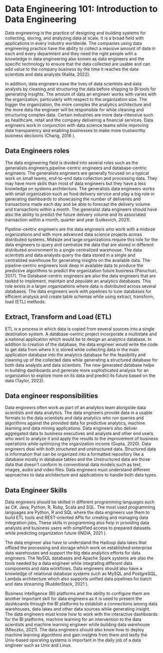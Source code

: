 # Data Engineering 101: Introduction to Data Engineering

Data engineering is the practice of designing and building systems for collecting, storing, and analyzing data at scale. It is a broad field with applications in every industry worldwide. The companies using data engineering practice have the ability to collect a massive amount of data in each and every department and they need the right people with a knowledge in data engineering also known as data engineers and the specific technology to ensure that the data collected are usable and can add value to the company business by the time it reaches the data scientists and data analysts (Kalita, 2022). 


In addition, data engineers ease the lives of data scientists and data analysts by cleaning and structuring the data before shipping to BI tools for generating insights. The amount of data an engineer works with varies with the organization, particularly with respect to the organization size. The bigger the organization, the more complex the analytics architecture and the more data the engineer will be responsible for while cleaning and structuring complex data. Certain industries are more data-intensive such as healthcare, retail and the company delivering a financial services. Data engineers work in conjunction with data science teams while improving data transparency and enabling businesses to make more trustworthy business decisions (Chang, 2018 ).

## Data Engineers roles

The data engineering field is divided into several roles such as the generalists engineers,pipeline-centric engineers and database-centric engineers. The generalists engineers are generally focused on a typical work on small teams, end-to-end data collection and processing data. They may have more skills than most of data engineers but they have a less knowledge on systems architecture. The generalists data engineers works with small organization such as food delivery service and play a big role in generating dashboards to showcasing the number of deliveries and transactions made each day and be able to forecast the delivery volume and transactions within a month. The generalist data engineers should have also the ability to predict the future delivery volume and its associated transaction within a month, quarter and year (Lutkevich, 2021).

Pipeline-centric engineers are the data engineers who work with a midsize organizations and with more advanced data science projects across distributed systems. Midsize and large organizations require this role for the data engineers to query and centralize the data that are stored in different distributed environment to a single centralized warehouse. The data scientists and data analysts query the data stored in a single and centralized warehouse for generating insights on the available data. The pipeline-centric engineers look deep in available data to produce the predictive algorithms to predict the organization future business (Paruchuri, 2017). 
The Database-centric engineers are also the data engineers that are tasked to implement, maintain and populate an analytics databases. This role exists in a larger organizations where data is distributed across several databases. The data engineers work with pipelines to tune databases for efficient analysis and create table schemas while using extract, transform, load (ETL) methods.

## Extract, Transform and Load (ETL)

ETL is a process in which data is copied from several sources into a single destination system. A database-centric project incorporate a multistate and a national application which would be to design an analytics database. In addition to creation of the database, the data engineer would write the code to get data from where it is stored while collecting data in the main application database into the analytics database for the feasibility and cleaning up of the collected data while generating a structured database for both data analysts and data scientists. The new generated database helps in building dashboards and generate more sophisticated analysis for an organization to explore more on its data and predict its future based on the data (Taylor, 2022).

## Data engineer responsibilities
Data engineers often work as part of an analytics team alongside data scientists and data analytics. The data engineers provide data in a usable formats to the data scientists and data analytics who run queries and algorithms against the provided data for predictive analytics, machine learning and data mining applications. Data engineers also deliver aggregated data to business executives and analysts and other end users who want to analyze it and apply the results to the  improvement of  business operations while optimizing the organization income (Gupta, 2020).
Data engineers deal with both structured and unstructured data. Structured data is information that can be organized into a formatted repository like a database mostly in database tables and the Unstructured data are those data that doesn't conform to conventional data models such as text, images, audio and video files. Data engineers must understand different approaches to data architecture and applications to handle both data types. 

## Data Engineer Skills

Data engineers should be skilled in different programming languages such as C#, Java, Python, R, Ruby, Scala and SQL. The most used programming languages are Python, R and SQL where the data engineers use them to build ETL tools and REST-oriented APIs for creating and managing data integration jobs. These skills in programming also help in providing data analysts and business users with simplified access to prepared datasets while predicting organization future (INDIA, 2021 ). 

The data engineer also have to understand the Hadoop data lakes that offload the processing and storage which work on established enterprise data warehouses and support the big data analytics efforts for data engineers. The NoSQL databases and Apache Spark systems are also the tools needed by a data engineer while integrating different data components and data workflows. Data engineers should also have a knowledge of relational database systems such as MySQL and PostgreSQL, Lambda architecture which also supports unified data pipelines for batch and data streaming (RudderStack, 2021 ).

Business intelligence (BI) platforms and the ability to configure them are another important skill for data engineers as it is used to present the dashboards through the BI platforms to establish a  connections among data warehouses, data lakes and other data sources while generating insight. The data engineers must know how to work with the interactive dashboards for the BI platforms, machine learning for an intervention to the data scientists and machine learning engineer while building data warehouse (Mleczko, 2021). The data engineers should also know how to deploy machine learning algorithms and gain insights from them and lastly the Unix-based operating systems is important in the daily job of a data engineer such as Unix and Linux.

